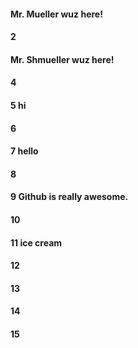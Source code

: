 #### Mr. Mueller wuz here!
#### 2
#### Mr. Shmueller wuz here!
#### 4
#### 5 hi
#### 6
#### 7 hello
#### 8



#### 9 Github is really awesome.

#### 10
#### 11 ice cream
#### 12
#### 13
#### 14
#### 15